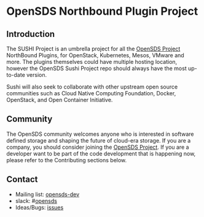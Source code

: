 # OpenSDS Northbound Plugin Project

## Introduction

The SUSHI Project is an umbrella project for all the [OpenSDS Project](https://opensds.io/)
NorthBound Plugins, for OpenStack, Kubernetes, Mesos, VMware and more.
The plugins themselves could have multiple hosting location,
however the OpenSDS Sushi Project repo should always have the most up-to-date version.

Sushi will also seek to collaborate with other upstream open source communities
such as Cloud Native Computing Foundation, Docker, OpenStack, and Open Container Initiative.

## Community

The OpenSDS community welcomes anyone who is interested in software defined
storage and shaping the future of cloud-era storage. If you are a company,
you should consider joining the [OpenSDS Project](https://opensds.io/).
If you are a developer want to be part of the code development that is happening
now, please refer to the Contributing sections below.


## Contact

* Mailing list: [opensds-dev](https://groups.google.com/forum/?hl=en#!forum/opensds-dev)
* slack: #[opensds](https://opensds.slack.com)
* Ideas/Bugs: [issues](https://github.com/opensds/nbp/issues)
